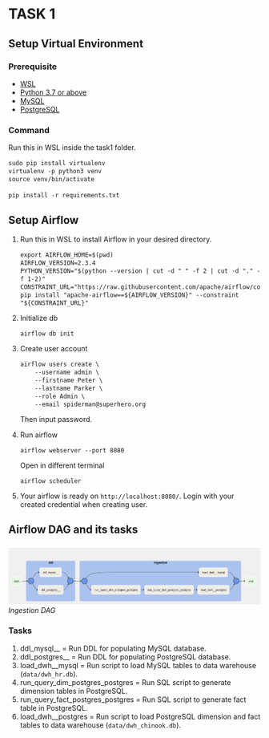 # TASK 1

## Setup Virtual Environment
### Prerequisite
- [WSL](https://learn.microsoft.com/en-us/windows/wsl/install)
- [Python 3.7 or above](https://www.python.org/downloads/)
- [MySQL](https://dev.mysql.com/downloads/installer/)
- [PostgreSQL](https://www.postgresql.org/download/windows/)
### Command
Run this in WSL inside the task1 folder.

```
sudo pip install virtualenv
virtualenv -p python3 venv
source venv/bin/activate

pip install -r requirements.txt
```

## Setup Airflow
1. Run this in WSL to install Airflow in your desired directory.
    ```
    export AIRFLOW_HOME=$(pwd)
    AIRFLOW_VERSION=2.3.4
    PYTHON_VERSION="$(python --version | cut -d " " -f 2 | cut -d "." -f 1-2)"
    CONSTRAINT_URL="https://raw.githubusercontent.com/apache/airflow/constraints-${AIRFLOW_VERSION}/constraints-${PYTHON_VERSION}.txt"
    pip install "apache-airflow==${AIRFLOW_VERSION}" --constraint "${CONSTRAINT_URL}"
    ```
2. Initialize db
    ``` 
    airflow db init
    ```
3. Create user account
    ```
    airflow users create \
        --username admin \
        --firstname Peter \
        --lastname Parker \
        --role Admin \
        --email spiderman@superhero.org
    ```
    Then input password.

4. Run airflow
    ```
    airflow webserver --port 8080
    ```
    Open in different terminal
    ```
    airflow scheduler
    ```
5. Your airflow is ready on `http://localhost:8080/`. Login with your created credential when creating user.

## Airflow DAG and its tasks
![dag](images/dag_task1.png)
*Ingestion DAG*

### Tasks
1. ddl_mysql__ = Run DDL for populating MySQL database.
2. ddl_postgres__ = Run DDL for populating PostgreSQL database.
3. load_dwh__mysql = Run script to load MySQL tables to data warehouse (`data/dwh_hr.db`).
4. run_query_dim_postgres_postgres = Run SQL script to generate dimension tables in PostgreSQL.
5. run_query_fact_postgres_postgres = Run SQL script to generate fact table in PostgreSQL.
6. load_dwh__postgres = Run script to load PostgreSQL dimension and fact tables to data warehouse (`data/dwh_chinook.db`).